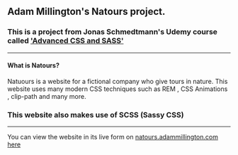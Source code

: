## Adam Millington's Natours project.

### This is a project from Jonas Schmedtmann's Udemy course called ['Advanced CSS and SASS'](https://www.udemy.com/advanced-css-and-sass/learn/v4/overview)


----------


#### What is Natours?
Natuours  is a website for a fictional company who give tours in nature. This website uses many modern CSS techniques such as REM , CSS Animations , clip-path and many more.

### This website also makes use of SCSS (Sassy CSS)
----------

You can view the website in its live form on [natours.adammillington.com here](http://natours.adammillington.com)

